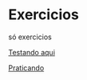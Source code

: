 # Exercicios
só exercicios

<a href="https://john5dbr.github.io/Exercicios/Exerc(001)/Index(001)">Testando aqui</a>

<a href="https://john5dbr.github.io/Exercicios/Exerc(002)/Index(001)">Praticando</a>